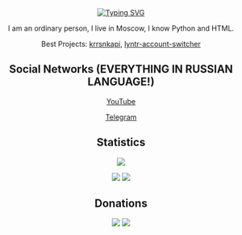 <div align="center">
<a href="https://git.io/typing-svg"><img src="https://readme-typing-svg.demolab.com?font=Fredoka+One&pause=1000&color=F7F7F7&random=true&width=435&lines=Hello+everyone!" alt="Typing SVG" /></a>

<p>I am an ordinary person, I live in Moscow, I know Python and HTML.</p>

<p>Best Projects: <a href="https://github.com/kararasenok-gd/krrsnkapi">krrsnkapi</a>, <a href="https://github.com/kararasenok-gd/lyntr-account-switcher">lyntr-account-switcher</a></p>

<h2>Social Networks (EVERYTHING IN RUSSIAN LANGUAGE!)</h2>

<p><a href="https://www.youtube.com/@kararasenok_gd">YouTube</a></p>

<p><a href="https://t.me/kararasenokk">Telegram</a></p>

<h2>Statistics</h2>

![](http://github-profile-summary-cards.vercel.app/api/cards/profile-details?username=kararasenok-gd&theme=tokyonight)

![](http://github-profile-summary-cards.vercel.app/api/cards/repos-per-language?username=kararasenok-gd&theme=tokyonight)
![](http://github-profile-summary-cards.vercel.app/api/cards/most-commit-language?username=kararasenok-gd&theme=tokyonight)



<h2>Donations</h2>
<a href="https://www.donationalerts.com/r/kararasenok_gd" target="_blank"><img src="https://img.shields.io/badge/Donate%20on-DonationAlerts-orange"></a> <a href="https://boosty.to/kararasenok_gd" target="_blank"><img src="https://img.shields.io/badge/Donate%20on-Boosty-white"></a>

</div>

